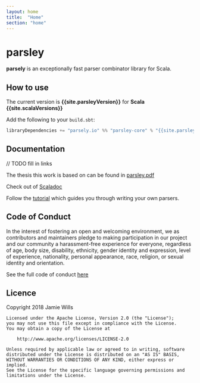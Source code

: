 ```yaml
---
layout: home
title:  "Home"
section: "home"
---
```


# parsley

**parsely** is an exceptionally fast parser combinator library for Scala.

## How to use

The current version is **{{site.parsleyVersion}}** for **Scala {{site.scalaVersions}}** 

Add the following to your `build.sbt`:

```scala
libraryDependencies += "parsely.io" %% "parsley-core" % "{{site.parsleyVersion}}"
```

## Documentation

// TODO fill in links

The thesis this work is based on can be found in [parsley.pdf](https://github.com/J-mie6/Parsley/blob/master/parsley.pdf)

Check out of [Scaladoc]()

Follow the [tutorial](./docs/intro.html) which guides you through
writing your own parsers.

## Code of Conduct

In the interest of fostering an open and welcoming environment, we as contributors and maintainers
 pledge to making participation in our project and our community a harassment-free experience for 
 everyone, regardless of age, body size, disability, ethnicity, gender identity and expression, 
 level of experience, nationality, personal appearance, race, religion, or sexual identity and 
 orientation.

See the full code of conduct [here](./docs/code_of_conduct.html)


## Licence

Copyright 2018 Jamie Wills

```
Licensed under the Apache License, Version 2.0 (the "License");
you may not use this file except in compliance with the License.
You may obtain a copy of the License at

    http://www.apache.org/licenses/LICENSE-2.0

Unless required by applicable law or agreed to in writing, software
distributed under the License is distributed on an "AS IS" BASIS,
WITHOUT WARRANTIES OR CONDITIONS OF ANY KIND, either express or implied.
See the License for the specific language governing permissions and
limitations under the License.
```
